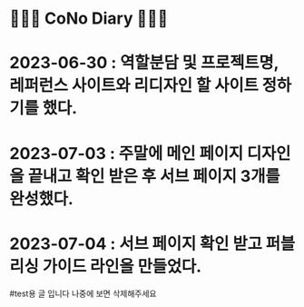 # 👩🏻‍💻 CoNo Diary 👨🏻‍💻
# 2023-06-30 : 역할분담 및 프로젝트명, 레퍼런스 사이트와 리디자인 할 사이트 정하기를 했다.
# 2023-07-03 : 주말에 메인 페이지 디자인을 끝내고 확인 받은 후 서브 페이지 3개를 완성했다.
# 2023-07-04 : 서브 페이지 확인 받고 퍼블리싱 가이드 라인을 만들었다.

#test용 글 입니다 나중에 보면 삭제해주세요
